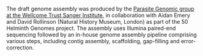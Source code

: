 [//]: # (Created by ./bin/manage_files.pl from ./species/Schistosoma_margrebowiei/PRJEB522/Schistosoma_margrebowiei_PRJEB522.assembly.html on Thu Jun 11 13:45:41 2020)
The draft genome assembly was produced by the [Parasite Genomic group at the Wellcome Trust Sanger Institute](http://www.sanger.ac.uk/research/projects/parasitegenomics/), in collaboration with Aidan Emery and David Rollinson (Natural History Museum, London) as part of the 50 Helminth Genomes project. The assembly uses Illumina paired-end sequencing followed by an in-house genome assembly pipeline comprising various steps, including contig assembly, scaffolding, gap-filling and error-correction.
